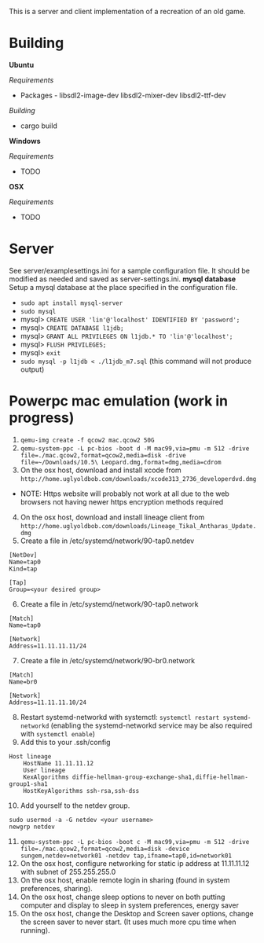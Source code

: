 This is a server and client implementation of a recreation of an old game.

# Building

**Ubuntu**

*Requirements*
* Packages - libsdl2-image-dev libsdl2-mixer-dev libsdl2-ttf-dev

*Building*
* cargo build

**Windows**

*Requirements*
* TODO

**OSX**

*Requirements*
* TODO

# Server
See server/examplesettings.ini for a sample configuration file. It should be modified as needed and saved as server-settings.ini.
**mysql database**
Setup a mysql database at the place specified in the configuration file.
* `sudo apt install mysql-server`
* `sudo mysql`
* mysql> `CREATE USER 'lin'@'localhost' IDENTIFIED BY 'password';`
* mysql> `CREATE DATABASE l1jdb;`
* mysql> `GRANT ALL PRIVILEGES ON l1jdb.* TO 'lin'@'localhost';`
* mysql> `FLUSH PRIVILEGES;`
* mysql> `exit`
* `sudo mysql -p l1jdb < ./l1jdb_m7.sql` (this command will not produce output)


# Powerpc mac emulation (work in progress)
1. `qemu-img create -f qcow2 mac.qcow2 50G`
2. `qemu-system-ppc -L pc-bios -boot d -M mac99,via=pmu -m 512 -drive file=./mac.qcow2,format=qcow2,media=disk -drive file=~/Downloads/10.5\ Leopard.dmg,format=dmg,media=cdrom`
3. On the osx host, download and install xcode from `http://home.uglyoldbob.com/downloads/xcode313_2736_developerdvd.dmg`
* NOTE: Https website will probably not work at all due to the web browsers not having newer https encryption methods required
4. On the osx host, download and install lineage client from `http://home.uglyoldbob.com/downloads/Lineage_Tikal_Antharas_Update.dmg`
5. Create a file in /etc/systemd/network/90-tap0.netdev
```
[NetDev]
Name=tap0
Kind=tap

[Tap]
Group=<your desired group>
```
6. Create a file in /etc/systemd/network/90-tap0.network
```
[Match]
Name=tap0

[Network]
Address=11.11.11.11/24
```
7. Create a file in /etc/systemd/network/90-br0.network
```
[Match]
Name=br0

[Network]
Address=11.11.11.10/24
```
8. Restart systemd-networkd with systemctl: `systemctl restart systemd-networkd` (enabling the systemd-networkd service may be also required with `systemctl enable`)
9. Add this to your .ssh/config
```
Host lineage
	HostName 11.11.11.12
	User lineage
	KexAlgorithms diffie-hellman-group-exchange-sha1,diffie-hellman-group1-sha1
	HostKeyAlgorithms ssh-rsa,ssh-dss
```
10. Add yourself to the netdev group. 
```
sudo usermod -a -G netdev <your username>
newgrp netdev
```
11. `qemu-system-ppc -L pc-bios -boot c -M mac99,via=pmu -m 512 -drive file=./mac.qcow2,format=qcow2,media=disk -device sungem,netdev=network01 -netdev tap,ifname=tap0,id=network01`
12. On the osx host, configure networking for static ip address at 11.11.11.12 with subnet of 255.255.255.0
13. On the osx host, enable remote login in sharing (found in system preferences, sharing).
14. On the osx host, change sleep options to never on both putting computer and display to sleep in system preferences, energy saver
15. On the osx host, change the Desktop and Screen saver options, change the screen saver to never start. (It uses much more cpu time when running).